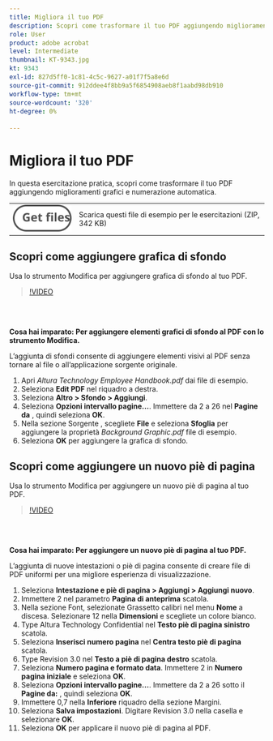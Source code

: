 ```yaml
---
title: Migliora il tuo PDF
description: Scopri come trasformare il tuo PDF aggiungendo miglioramenti grafici e numerazione automatica
role: User
product: adobe acrobat
level: Intermediate
thumbnail: KT-9343.jpg
kt: 9343
exl-id: 827d5ff0-1c81-4c5c-9627-a01f7f5a8e6d
source-git-commit: 912ddee4f8bb9a5f6854908aeb8f1aabd98db910
workflow-type: tm+mt
source-wordcount: '320'
ht-degree: 0%

---
```


# Migliora il tuo PDF

In questa esercitazione pratica, scopri come trasformare il tuo PDF aggiungendo miglioramenti grafici e numerazione automatica.

<table style="table-layout:auto">
<tr>
  <td>
   <img alt="Scarica file" src="../assets/Getfiles.svg" />
  </td>
  <td>
    Scarica questi file di esempio per le esercitazioni (ZIP, 342 KB)
  </td>
</tr>
</table>

## Scopri come aggiungere grafica di sfondo

Usa lo strumento Modifica per aggiungere grafica di sfondo al tuo PDF.

>[!VIDEO](https://video.tv.adobe.com/v/338746?hidetitle=true)

<br> 

**Cosa hai imparato: Per aggiungere elementi grafici di sfondo al PDF con lo strumento Modifica.**

L’aggiunta di sfondi consente di aggiungere elementi visivi al PDF senza tornare al file o all’applicazione sorgente originale.

1. Apri *Altura Technology Employee Handbook.pdf* dai file di esempio.
1. Seleziona **Edit PDF** nel riquadro a destra.
1. Seleziona **Altro > Sfondo > Aggiungi**.
1. Seleziona **Opzioni intervallo pagine...**.
Immettere da 2 a 26 nel **Pagine da** , quindi seleziona **OK**.
1. Nella sezione Sorgente , scegliete **File** e seleziona **Sfoglia** per aggiungere la proprietà *Background Graphic.pdf* file di esempio.
1. Seleziona **OK** per aggiungere la grafica di sfondo.

## Scopri come aggiungere un nuovo piè di pagina

Usa lo strumento Modifica per aggiungere un nuovo piè di pagina al tuo PDF.

>[!VIDEO](https://video.tv.adobe.com/v/338745?hidetitle=true)

<br> 

**Cosa hai imparato: Per aggiungere un nuovo piè di pagina al tuo PDF.**

L’aggiunta di nuove intestazioni o piè di pagina consente di creare file di PDF uniformi per una migliore esperienza di visualizzazione.

1. Seleziona **Intestazione e piè di pagina > Aggiungi > Aggiungi nuovo**.
1. Immettere 2 nel parametro **Pagina di anteprima** scatola.
1. Nella sezione Font, selezionate Grassetto calibri nel menu **Nome** a discesa.
Selezionare 12 nella **Dimensioni** e scegliete un colore bianco.
1. Type Altura Technology Confidential nel **Testo piè di pagina sinistro** scatola.
1. Seleziona **Inserisci numero pagina** nel **Centra testo piè di pagina** scatola.
1. Type Revision 3.0 nel **Testo a piè di pagina destro** scatola.
1. Seleziona **Numero pagina e formato data**.
Immettere 2 in **Numero pagina iniziale** e seleziona **OK**.
1. Seleziona **Opzioni intervallo pagine...**.
Immettere da 2 a 26 sotto il **Pagine da:** , quindi seleziona **OK**.
1. Immettere 0,7 nella **Inferiore** riquadro della sezione Margini.
1. Seleziona **Salva impostazioni**.
Digitare Revision 3.0 nella casella e selezionare **OK**.
1. Seleziona **OK** per applicare il nuovo piè di pagina al PDF.
